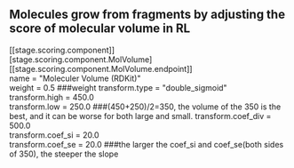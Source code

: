 ## Molecules grow from fragments by adjusting the score of molecular volume in RL
  
[[stage.scoring.component]]  
[stage.scoring.component.MolVolume]  
[[stage.scoring.component.MolVolume.endpoint]]  
name = "Moleculer Volume (RDKit)"  
weight = 0.5  ###weight
transform.type = "double_sigmoid"  
transform.high = 450.0  
transform.low = 250.0  ###(450+250)/2=350, the volume of the 350 is the best, and it can be worse for both large and small.
transform.coef_div = 500.0  
transform.coef_si = 20.0  
transform.coef_se = 20.0  ###the larger the coef_si and coef_se(both sides of 350), the steeper the slope
